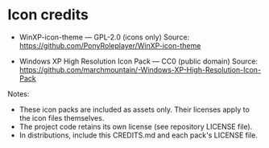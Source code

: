 # Icon credits

- WinXP-icon-theme — GPL-2.0 (icons only)
  Source: https://github.com/PonyRoleplayer/WinXP-icon-theme

- Windows XP High Resolution Icon Pack — CC0 (public domain)
  Source: https://github.com/marchmountain/-Windows-XP-High-Resolution-Icon-Pack

Notes:
- These icon packs are included as assets only. Their licenses apply to the icon files themselves.
- The project code retains its own license (see repository LICENSE file).
- In distributions, include this CREDITS.md and each pack's LICENSE file. 
